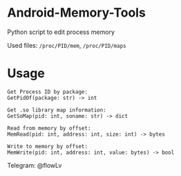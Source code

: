 # Android-Memory-Tools
Python script to edit process memory

Used files: `/proc/PID/mem`, `/proc/PID/maps`

# Usage
```
Get Process ID by package:
GetPidOf(package: str) -> int

Get .so library map information:
GetSoMap(pid: int, soname: str) -> dict

Read from memory by offset:
MemRead(pid: int, address: int, size: int) -> bytes

Write to memory by offset:
MemWrite(pid: int, address: int, value: bytes) -> bool
```

Telegram: @flowLv

